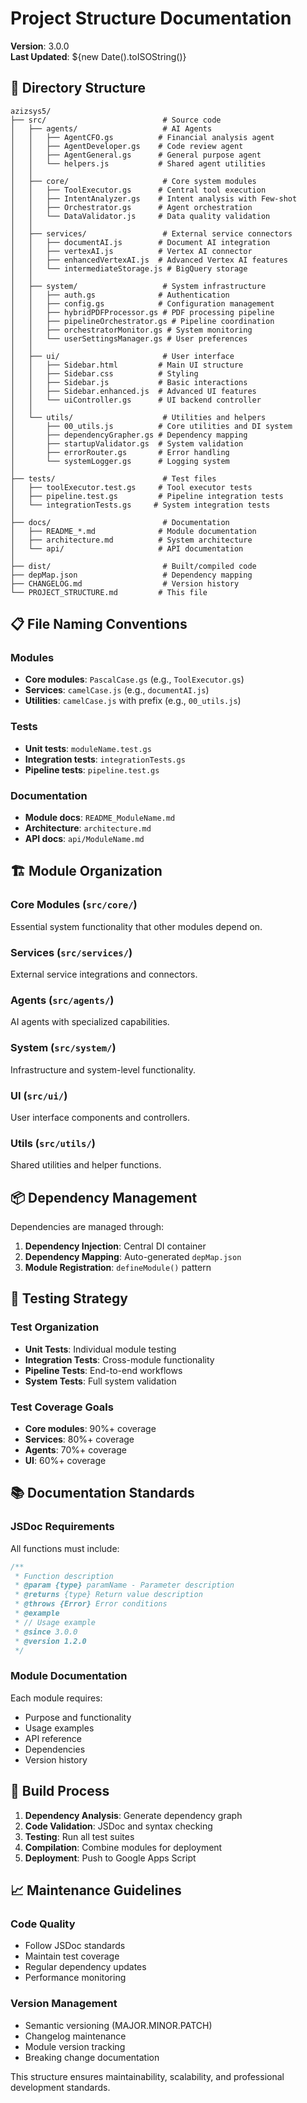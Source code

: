 # Project Structure Documentation

**Version**: 3.0.0  
**Last Updated**: ${new Date().toISOString()}

## 📁 Directory Structure

```
azizsys5/
├── src/                          # Source code
│   ├── agents/                   # AI Agents
│   │   ├── AgentCFO.gs          # Financial analysis agent
│   │   ├── AgentDeveloper.gs    # Code review agent
│   │   ├── AgentGeneral.gs      # General purpose agent
│   │   └── helpers.js           # Shared agent utilities
│   │
│   ├── core/                     # Core system modules
│   │   ├── ToolExecutor.gs      # Central tool execution
│   │   ├── IntentAnalyzer.gs    # Intent analysis with Few-shot
│   │   ├── Orchestrator.gs      # Agent orchestration
│   │   └── DataValidator.js     # Data quality validation
│   │
│   ├── services/                 # External service connectors
│   │   ├── documentAI.js        # Document AI integration
│   │   ├── vertexAI.js          # Vertex AI connector
│   │   ├── enhancedVertexAI.js  # Advanced Vertex AI features
│   │   └── intermediateStorage.js # BigQuery storage
│   │
│   ├── system/                   # System infrastructure
│   │   ├── auth.gs              # Authentication
│   │   ├── config.gs            # Configuration management
│   │   ├── hybridPDFProcessor.gs # PDF processing pipeline
│   │   ├── pipelineOrchestrator.gs # Pipeline coordination
│   │   ├── orchestratorMonitor.gs # System monitoring
│   │   └── userSettingsManager.gs # User preferences
│   │
│   ├── ui/                       # User interface
│   │   ├── Sidebar.html         # Main UI structure
│   │   ├── Sidebar.css          # Styling
│   │   ├── Sidebar.js           # Basic interactions
│   │   ├── Sidebar.enhanced.js  # Advanced UI features
│   │   └── uiController.gs      # UI backend controller
│   │
│   └── utils/                    # Utilities and helpers
│       ├── 00_utils.js          # Core utilities and DI system
│       ├── dependencyGrapher.gs # Dependency mapping
│       ├── startupValidator.gs  # System validation
│       ├── errorRouter.gs       # Error handling
│       └── systemLogger.gs      # Logging system
│
├── tests/                        # Test files
│   ├── toolExecutor.test.gs     # Tool executor tests
│   ├── pipeline.test.gs         # Pipeline integration tests
│   └── integrationTests.gs     # System integration tests
│
├── docs/                         # Documentation
│   ├── README_*.md              # Module documentation
│   ├── architecture.md          # System architecture
│   └── api/                     # API documentation
│
├── dist/                         # Built/compiled code
├── depMap.json                   # Dependency mapping
├── CHANGELOG.md                  # Version history
└── PROJECT_STRUCTURE.md         # This file
```

## 📋 File Naming Conventions

### Modules
- **Core modules**: `PascalCase.gs` (e.g., `ToolExecutor.gs`)
- **Services**: `camelCase.js` (e.g., `documentAI.js`)
- **Utilities**: `camelCase.js` with prefix (e.g., `00_utils.js`)

### Tests
- **Unit tests**: `moduleName.test.gs`
- **Integration tests**: `integrationTests.gs`
- **Pipeline tests**: `pipeline.test.gs`

### Documentation
- **Module docs**: `README_ModuleName.md`
- **Architecture**: `architecture.md`
- **API docs**: `api/ModuleName.md`

## 🏗️ Module Organization

### Core Modules (`src/core/`)
Essential system functionality that other modules depend on.

### Services (`src/services/`)
External service integrations and connectors.

### Agents (`src/agents/`)
AI agents with specialized capabilities.

### System (`src/system/`)
Infrastructure and system-level functionality.

### UI (`src/ui/`)
User interface components and controllers.

### Utils (`src/utils/`)
Shared utilities and helper functions.

## 📦 Dependency Management

Dependencies are managed through:
1. **Dependency Injection**: Central DI container
2. **Dependency Mapping**: Auto-generated `depMap.json`
3. **Module Registration**: `defineModule()` pattern

## 🧪 Testing Strategy

### Test Organization
- **Unit Tests**: Individual module testing
- **Integration Tests**: Cross-module functionality
- **Pipeline Tests**: End-to-end workflows
- **System Tests**: Full system validation

### Test Coverage Goals
- **Core modules**: 90%+ coverage
- **Services**: 80%+ coverage
- **Agents**: 70%+ coverage
- **UI**: 60%+ coverage

## 📚 Documentation Standards

### JSDoc Requirements
All functions must include:
```javascript
/**
 * Function description
 * @param {type} paramName - Parameter description
 * @returns {type} Return value description
 * @throws {Error} Error conditions
 * @example
 * // Usage example
 * @since 3.0.0
 * @version 1.2.0
 */
```

### Module Documentation
Each module requires:
- Purpose and functionality
- Usage examples
- API reference
- Dependencies
- Version history

## 🔄 Build Process

1. **Dependency Analysis**: Generate dependency graph
2. **Code Validation**: JSDoc and syntax checking
3. **Testing**: Run all test suites
4. **Compilation**: Combine modules for deployment
5. **Deployment**: Push to Google Apps Script

## 📈 Maintenance Guidelines

### Code Quality
- Follow JSDoc standards
- Maintain test coverage
- Regular dependency updates
- Performance monitoring

### Version Management
- Semantic versioning (MAJOR.MINOR.PATCH)
- Changelog maintenance
- Module version tracking
- Breaking change documentation

This structure ensures maintainability, scalability, and professional development standards.